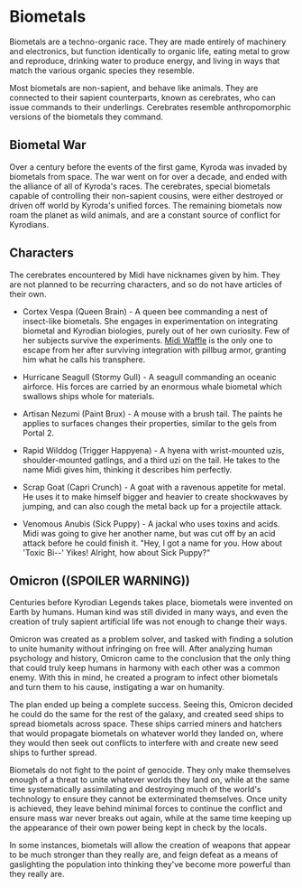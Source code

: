 # Biometals

Biometals are a techno-organic race. They are made entirely of machinery and electronics, but function identically to organic life, eating metal to grow and reproduce, drinking water to produce energy, and living in ways that match the various organic species they resemble.

Most biometals are non-sapient, and behave like animals. They are connected to their sapient counterparts, known as cerebrates, who can issue commands to their underlings. Cerebrates resemble anthropomorphic versions of the biometals they command.

## Biometal War

Over a century before the events of the first game, Kyroda was invaded by biometals from space. The war went on for over a decade, and ended with the alliance of all of Kyroda's races. The cerebrates, special biometals capable of controlling their non-sapient cousins, were either destroyed or driven off world by Kyroda's unified forces. The remaining biometals now roam the planet as wild animals, and are a constant source of conflict for Kyrodians.

## Characters

The cerebrates encountered by Midi have nicknames given by him. They are not planned to be recurring characters, and so do not have articles of their own.

* Cortex Vespa (Queen Brain) - A queen bee commanding a nest of insect-like biometals. She engages in experimentation on integrating biometal and Kyrodian biologies, purely out of her own curiosity. Few of her subjects survive the experiments. [Midi Waffle](midi.md) is the only one to escape from her after surviving integration with pillbug armor, granting him what he calls his transphere.

* Hurricane Seagull (Stormy Gull) - A seagull commanding an oceanic airforce. His forces are carried by an enormous whale biometal which swallows ships whole for materials.

* Artisan Nezumi (Paint Brux) - A mouse with a brush tail. The paints he applies to surfaces changes their properties, similar to the gels from Portal 2.

* Rapid Wilddog (Trigger Happyena) - A hyena with wrist-mounted uzis, shoulder-mounted gatlings, and a third uzi on the tail. He takes to the name Midi gives him, thinking it describes him perfectly.

* Scrap Goat (Capri Crunch) - A goat with a ravenous appetite for metal. He uses it to make himself bigger and heavier to create shockwaves by jumping, and can also cough the metal back up for a projectile attack.

* Venomous Anubis (Sick Puppy) - A jackal who uses toxins and acids. Midi was going to give her another name, but was cut off by an acid attack before he could finish it. "Hey, I got a name for you. How about 'Toxic Bi--' Yikes! Alright, how about Sick Puppy?"


## Omicron ((SPOILER WARNING))

Centuries before Kyrodian Legends takes place, biometals were invented on Earth by humans. Human kind was still divided in many ways, and even the creation of truly sapient artificial life was not enough to change their ways.

Omicron was created as a problem solver, and tasked with finding a solution to unite humanity without infringing on free will. After analyzing human psychology and history, Omicron came to the conclusion that the only thing that could truly keep humans in harmony with each other was a common enemy. With this in mind, he created a program to infect other biometals and turn them to his cause, instigating a war on humanity.

The plan ended up being a complete success. Seeing this, Omicron decided he could do the same for the rest of the galaxy, and created seed ships to spread biometals across space. These ships carried miners and hatchers that would propagate biometals on whatever world they landed on, where they would then seek out conflicts to interfere with and create new seed ships to further spread.

Biometals do not fight to the point of genocide. They only make themselves enough of a threat to unite whatever worlds they land on, while at the same time systematically assimilating and destroying much of the world's technology to ensure they cannot be exterminated themselves. Once unity is achieved, they leave behind minimal forces to continue the conflict and ensure mass war never breaks out again, while at the same time keeping up the appearance of their own power being kept in check by the locals.

In some instances, biometals will allow the creation of weapons that appear to be much stronger than they really are, and feign defeat as a means of gaslighting the population into thinking they've become more powerful than they really are.